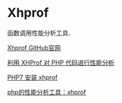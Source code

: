 # Xhprof

函数调用性能分析工具．

[Xhprof GitHub官网](https://github.com/longxinH/xhprof)

[利用 XHProf 对 PHP 代码进行性能分析](http://ayonliu.github.io/profiling-php-code-with-xhprof/)

[PHP7 安装 xhprof](http://wulfric.me/2017/08/php7-xhprof/)

[php的性能分析工具：xhprof](https://www.css3er.com/p/232.html)